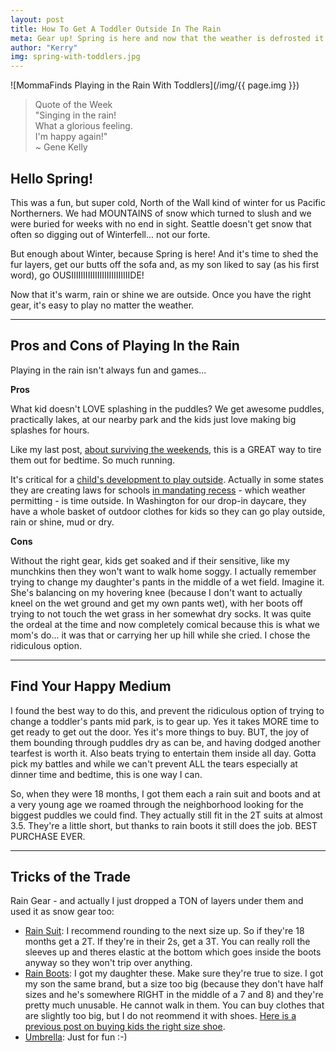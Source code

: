 ```yaml
---
layout: post
title: How To Get A Toddler Outside In The Rain
meta: Gear up! Spring is here and now that the weather is defrosted it's time to enjoy the outdoors no matter the weather, and the easiest way to do this is to have the right gear. Here's what you need.
author: "Kerry"
img: spring-with-toddlers.jpg
---
```


![MommaFinds Playing in the Rain With Toddlers](/img/{{ page.img }})

> Quote of the Week <br> "Singing in the rain!<br>What a glorious feeling.<br>I'm happy again!"<br>~ Gene Kelly

## Hello Spring!  

This was a fun, but super cold, North of the Wall kind of winter for us Pacific Northerners. We had MOUNTAINS of snow which turned to slush and we were buried for weeks with no end in sight. Seattle doesn't get snow that often so digging out of Winterfell... not our forte. 

But enough about Winter, because Spring is here! And it's time to shed the fur layers, get our butts off the sofa and, as my son liked to say (as his first word), go OUSIIIIIIIIIIIIIIIIIIIIIIIIIDE!

Now that it's warm, rain or shine we are outside. Once you have the right gear, it's easy to play no matter the weather.

___

## Pros and Cons of Playing In the Rain

Playing in the rain isn't always fun and games...

**Pros**

What kid doesn't LOVE splashing in the puddles? We get awesome puddles, practically lakes, at our nearby park and the kids just love making big splashes for hours.

Like my last post, [about surviving the weekends](http://www.mommafinds.com/2019/03/24/how-to-survive-the-weekends/), this is a GREAT way to tire them out for bedtime. So much running.

It's critical for a [child's development to play outside](https://www.livestrong.com/article/141891-the-benefits-outdoor-play-children/). Actually in some states they are creating laws for schools [in mandating recess](https://www.edutopia.org/article/time-play-more-state-laws-require-recess) - which weather permitting - is time outside. In Washington for our drop-in daycare, they have a whole basket of outdoor clothes for kids so they can go play outside, rain or shine, mud or dry.

**Cons**

Without the right gear, kids get soaked and if their sensitive, like my munchkins then they won't want to walk home soggy. I actually remember trying to change my daughter's pants in the middle of a wet field. Imagine it. She's balancing on my hovering knee (because I don't want to actually kneel on the wet ground and get my own pants wet), with her boots off trying to not touch the wet grass in her somewhat dry socks. It was quite the ordeal at the time and now completely comical because this is what we mom's do... it was that or carrying her up hill while she cried. I chose the ridiculous option.

---

## Find Your Happy Medium

I found the best way to do this, and prevent the ridiculous option of trying to change a toddler's pants mid park, is to gear up. Yes it takes MORE time to get ready to get out the door. Yes it's more things to buy. BUT, the joy of them bounding through puddles dry as can be, and having dodged another tearfest is worth it. Also beats trying to entertain them inside all day. Gotta pick my battles and while we can't prevent ALL the tears especially at dinner time and bedtime, this is one way I can.

So, when they were 18 months, I got them each a rain suit and boots and at a very young age we roamed through the neighborhood looking for the biggest puddles we could find. They actually still fit in the 2T suits at almost 3.5. They're a little short, but thanks to rain boots it still does the job. BEST PURCHASE EVER.

---

## Tricks of the Trade

Rain Gear - and actually I just dropped a TON of layers under them and used it as snow gear too:

+ [Rain Suit](https://amzn.to/2WPhQYf): I recommend rounding to the next size up. So if they're 18 months get a 2T. If they're in their 2s, get a 3T. You can really roll the sleeves up and theres elastic at the bottom which goes inside the boots anyway so they won't trip over anything.
+ [Rain Boots](https://amzn.to/2Ul44jA): I got my daughter these. Make sure they're true to size. I got my son the same brand, but a size too big (because they don't have half sizes and he's somewhere RIGHT in the middle of a 7 and 8) and they're pretty much unusable. He cannot walk in them. You can buy clothes that are slightly too big, but I do not reommend it with shoes. [Here is a previous post on buying kids the right size shoe](http://www.mommafinds.com/2018/07/01/baby-first-shoes/).
+ [Umbrella](https://amzn.to/2WTHYBv): Just for fun :-)
